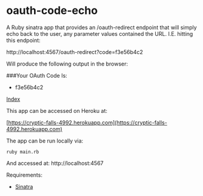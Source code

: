 oauth-code-echo
===============

A Ruby sinatra app that provides an /oauth-redirect endpoint that will simply echo back to the user, any parameter values contained the URL. I.E. hitting this endpoint:

http://localhost:4567/oauth-redirect?code=f3e56b4c2

Will produce the following output in the browser:

###Your OAuth Code Is:
* f3e56b4c2

[Index](/)

This app can be accessed on Heroku at: 

[https://cryptic-falls-4992.herokuapp.com](https://cryptic-falls-4992.herokuapp.com)

The app can be run locally via:

```ruby main.rb```

And accessed at: http://localhost:4567

Requirements:

* [Sinatra](https://rubygems.org/gems/sinatra)
